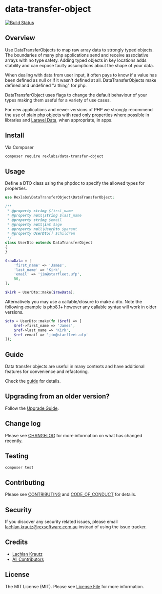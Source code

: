 # data-transfer-object

[![Build Status](https://travis-ci.com/rexlabsio/data-transfer-object.svg?token=RUyjxjL2fH47cxZ6jUPh&branch=master)](https://travis-ci.com/rexlabsio/data-transfer-object)

## Overview

Use DataTransferObjects to map raw array data to strongly typed objects. The boundaries of many php applications send and receive associative arrays with no type safety. Adding typed objects in key locations adds stability and can expose faulty assumptions about the shape of your data.

When dealing with data from user input, it often pays to know if a value has been defined as null or if it wasn't defined at all. DataTransferObjects make defined and undefined "a thing" for php.

DataTransferObject uses flags to change the default behaviour of your types making them useful for a variety of use cases.

For new applications and newer versions of PHP we strongly recommend the use of plain php objects with read only properties where possible in libraries and [Laravel Data](https://github.com/spatie/laravel-data), when appropriate, in apps.

## Install

Via Composer

``` bash
composer require rexlabs/data-transfer-object
```

## Usage

Define a DTO class using the phpdoc to specify the allowed types for properties. 

```php
use Rexlabs\DataTransferObject\DataTransferObject;

/**
 * @property string $first_name
 * @property null|string $last_name
 * @property string $email
 * @property null|int $age
 * @property null|UserDto $parent
 * @property UserDto[] $children
 */
class UserDto extends DataTransferObject
{
}

$rawData = [
    'first_name' => 'James',
    'last_name' => 'Kirk',
    'email' => 'jim@starfleet.ufp',
    50,
];

$kirk = UserDto::make($rawData);
```

Alternatively you may use a callable/closure to make a dto. Note the following example is php8.1+ however any callable
syntax will work in older versions.
```php
$dto = UserDto::make(fn ($ref) => [
    $ref->first_name => 'James',
    $ref->last_name => 'Kirk',
    $ref->email => 'jim@starfleet.ufp'
]);
```

## Guide

Data transfer objects are useful in many contexts and have additional features for convenience and refactoring.

Check the [guide](https://app.gitbook.com/@rexlabs/s/data-transfer-object/) for details.

## Upgrading from an older version?

Follow the [Upgrade Guide](docs/upgrading/upgrade_guide.md).

## Change log

Please see [CHANGELOG](CHANGELOG.md) for more information on what has changed recently.

## Testing

``` bash
composer test
```

## Contributing

Please see [CONTRIBUTING](CONTRIBUTING.md) and [CODE_OF_CONDUCT](CODE_OF_CONDUCT.md) for details.

## Security

If you discover any security related issues, please email lachlan.krautz@rexsoftware.com.au instead of using the issue tracker.

## Credits

- [Lachlan Krautz](https://github.com/lachlankrautz)
- [All Contributors](https://github.com/rexlabsio/data-transfer-object/graphs/contributors)

## License

The MIT License (MIT). Please see [License File](LICENSE.md) for more information.

